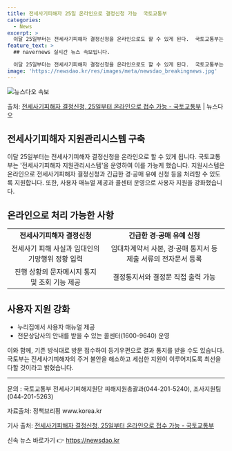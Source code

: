 ```yaml
---
title: 전세사기피해자 25일 온라인으로 결정신청 가능  국토교통부
categories:
  - News
excerpt: >
  이달 25일부터는 전세사기피해자 결정신청을 온라인으로도 할 수 있게 된다.  국토교통부는 오는 25일부터 전…
feature_text: >
  ## navernews 실시간 뉴스 속보입니다.

  이달 25일부터는 전세사기피해자 결정신청을 온라인으로도 할 수 있게 된다.  국토교통부는 오는 25일부터 전…
image: 'https://newsdao.kr/res/images/meta/newsdao_breakingnews.jpg'
---
```


![뉴스다오 속보](https://newsdao.kr/res/images/meta/newsdao_breakingnews.jpg)

<p>출처: <a href="https://newsdao.kr/3660" rel="dofollow">전세사기피해자 결정신청, 25일부터 온라인으로 접수 가능 - 국토교통부</a> | 뉴스다오</p>

<h2 data-ke-size="size26">전세사기피해자 지원관리시스템 구축</h2>
<p data-ke-size="size16">이달 25일부터는 전세사기피해자 결정신청을 온라인으로 할 수 있게 됩니다. 국토교통부는 '전세사기피해자 지원관리시스템'을 운영하여 이를 가능케 했습니다. 지원시스템은 온라인으로 전세사기피해자 결정신청과 긴급한 경·공매 유예 신청 등을 처리할 수 있도록 지원합니다. 또한, 사용자 매뉴얼 제공과 콜센터 운영으로 사용자 지원을 강화했습니다.</p>

<h2 data-ke-size="size26">온라인으로 처리 가능한 사항</h2>
<table>
	<tbody>
		<tr>
			<td style="text-align: center; height: 17px;"><b>전세사기피해자 결정신청</b></td>
			<td style="text-align: center; height: 17px;"><b>긴급한 경·공매 유예 신청</b></td>
		</tr>
		<tr>
			<td style="text-align: center; height: 17px;">전세사기 피해 사실과 임대인의 기망행위 정황 입력</td>
			<td style="text-align: center; height: 17px;">임대차계약서 사본, 경·공매 통지서 등 제출 서류의 전자문서 등록</td>
		</tr>
		<tr>
			<td style="text-align: center; height: 17px;">진행 상황의 문자메시지 통지 및 조회 기능 제공</td>
			<td style="text-align: center; height: 17px;">결정통지서와 결정문 직접 출력 가능</td>
		</tr>
	</tbody>
</table>

<h2 data-ke-size="size26">사용자 지원 강화</h2>
<ul>
	<li>누리집에서 사용자 매뉴얼 제공</li>
	<li>전문상담사의 안내를 받을 수 있는 콜센터(1600-9640) 운영</li>
</ul>

<p data-ke-size="size16">이와 함께, 기존 방식대로 방문 접수하여 등기우편으로 결과 통지를 받을 수도 있습니다. 국토부는 전세사기피해자의 주거 불안을 해소하고 세심한 지원이 이루어지도록 최선을 다할 것이라고 밝혔습니다.</p>

<hr>

<p data-ke-size="size16">문의 : 국토교통부 전세사기피해지원단 피해지원총괄과(044-201-5240), 조사지원팀(044-201-5263)</p>

<p data-ke-size="size16">자료출처: 정책브리핑 www.korea.kr</p>
<p data-ke-size="size16">기사 출처: <a href="https://newsdao.kr/3660">전세사기피해자 결정신청, 25일부터 온라인으로 접수 가능 - 국토교통부</a></p> 

신속 뉴스 바로가기 👉 <a href="https://newsdao.kr" rel="dofollow">https://newsdao.kr</a>


